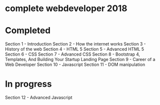 # complete webdeveloper 2018

# Completed
Section 1 - Introduction
Section 2 - How the internet works
Section 3 - History of the web
Section 4 - HTML 5
Section 5 - Advanced HTML 5
Section 6 - CSS
Section 7 - Advanced CSS
Section 8 - Bootstrap 4, Templates, And Building Your Startup Landing Page
Section 9 - Career of a Web Developer
Section 10 - Javascript
Section 11 - DOM manipulation

# In progress
Section 12 - Advanced Javascript
